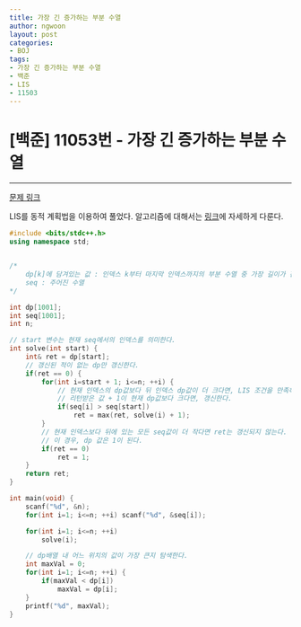 ```yaml
---
title: 가장 긴 증가하는 부분 수열
author: ngwoon
layout: post
categories:
- BOJ
tags:
- 가장 긴 증가하는 부분 수열
- 백준
- LIS
- 11503
---
```


# [백준] 11053번 - 가장 긴 증가하는 부분 수열
- - -

[문제 링크](https://www.acmicpc.net/problem/11053)

LIS를 동적 계획법을 이용하여 풀었다. 알고리즘에 대해서는 [링크](https://ngwoon.github.io/algorithm/2020/07/05/LIS/)에 자세하게 다룬다.

```cpp
#include <bits/stdc++.h>
using namespace std;


/*
    dp[k]에 담겨있는 값 : 인덱스 k부터 마지막 인덱스까지의 부분 수열 중 가장 길이가 긴 부분 수열의 길이
    seq : 주어진 수열
*/

int dp[1001];
int seq[1001];
int n;

// start 변수는 현재 seq에서의 인덱스를 의미한다.
int solve(int start) {
    int& ret = dp[start];
    // 갱신된 적이 없는 dp만 갱신한다.
    if(ret == 0) {
        for(int i=start + 1; i<=n; ++i) {
            // 현재 인덱스의 dp값보다 뒤 인덱스 dp값이 더 크다면, LIS 조건을 만족하므로 해당 인덱스로 이동한다.
            // 리턴받은 값 + 1이 현재 dp값보다 크다면, 갱신한다. 
            if(seq[i] > seq[start])
                ret = max(ret, solve(i) + 1);
        }
        // 현재 인덱스보다 뒤에 있는 모든 seq값이 더 작다면 ret는 갱신되지 않는다.
        // 이 경우, dp 값은 1이 된다.
        if(ret == 0)
            ret = 1;
    }
    return ret;
}

int main(void) {
    scanf("%d", &n);
    for(int i=1; i<=n; ++i) scanf("%d", &seq[i]);

    for(int i=1; i<=n; ++i)
        solve(i);

    // dp배열 내 어느 위치의 값이 가장 큰지 탐색한다.
    int maxVal = 0;
    for(int i=1; i<=n; ++i) {
        if(maxVal < dp[i])
            maxVal = dp[i];
    }
    printf("%d", maxVal);
}
```